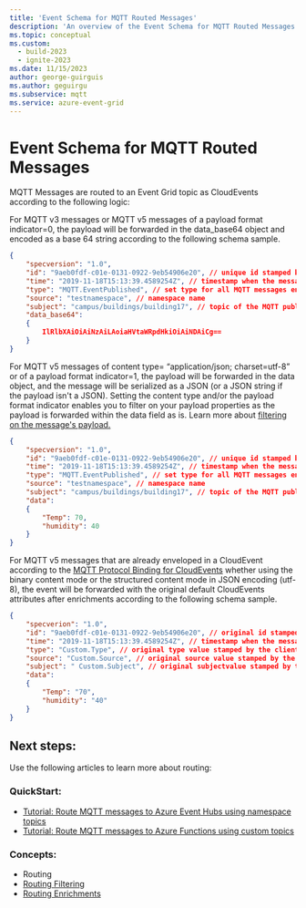 ```yaml
---
title: 'Event Schema for MQTT Routed Messages'
description: 'An overview of the Event Schema for MQTT Routed Messages.'
ms.topic: conceptual
ms.custom:
  - build-2023
  - ignite-2023
ms.date: 11/15/2023
author: george-guirguis
ms.author: geguirgu
ms.subservice: mqtt
ms.service: azure-event-grid
---
```

# Event Schema for MQTT Routed Messages



MQTT Messages are routed to an Event Grid topic as CloudEvents according to the following logic:

For MQTT v3 messages or MQTT v5 messages of a payload format indicator=0, the payload will be forwarded in the data_base64 object and encoded as a base 64 string according to the following schema sample.

```json
{
	"specversion": "1.0",
	"id": "9aeb0fdf-c01e-0131-0922-9eb54906e20", // unique id stamped by the service.
	"time": "2019-11-18T15:13:39.4589254Z", // timestamp when the message was received by the service.
	"type": "MQTT.EventPublished", // set type for all MQTT messages enveloped by the service.
	"source": "testnamespace", // namespace name
	"subject": "campus/buildings/building17", // topic of the MQTT publish request.
	"data_base64": 
    {
		IlRlbXAiOiAiNzAiLAoiaHVtaWRpdHkiOiAiNDAiCg==
	}
}
```

For MQTT v5 messages of content type= “application/json; charset=utf-8” or of a payload format indicator=1, the payload will be forwarded in the data object, and the message will be serialized as a JSON (or a JSON string if the payload isn't a JSON). Setting the content type and/or the payload format indicator enables you to filter on your payload properties as the payload is forwarded within the data field as is. Learn more about [filtering on the message's payload.](mqtt-routing-filtering.md#payload-filtering)

```json
{
	"specversion": "1.0",
	"id": "9aeb0fdf-c01e-0131-0922-9eb54906e20", // unique id stamped by the service.
	"time": "2019-11-18T15:13:39.4589254Z", // timestamp when the message was received by the service.
	"type": "MQTT.EventPublished", // set type for all MQTT messages enveloped by the service.
	"source": "testnamespace", // namespace name
	"subject": "campus/buildings/building17", // topic of the MQTT publish request. 
	"data": 
    {
		"Temp": 70,
		"humidity": 40
	}
}
```

For MQTT v5 messages that are already enveloped in a CloudEvent according to the [MQTT Protocol Binding for CloudEvents](https://github.com/cloudevents/spec/blob/v1.0/mqtt-protocol-binding.md) whether using the binary content mode or the structured content mode in JSON encoding (utf-8), the event will be forwarded with the original default CloudEvents attributes after enrichments according to the following schema sample.

```json
{
	"specverion": "1.0",
	"id": "9aeb0fdf-c01e-0131-0922-9eb54906e20", // original id stamped by the client. 
	"time": "2019-11-18T15:13:39.4589254Z", // timestamp when the message was received by the client
	"type": "Custom.Type", // original type value stamped by the client.
	"source": "Custom.Source", // original source value stamped by the client.
	"subject": " Custom.Subject", // original subjectvalue stamped by the client.
	"data": 
    {
		"Temp": "70",
		"humidity": "40"
	}
}
```

## Next steps:

Use the following articles to learn more about routing:

### QuickStart:

- [Tutorial: Route MQTT messages to Azure Event Hubs using namespace topics](mqtt-routing-to-event-hubs-portal-namespace-topics.md)
- [Tutorial: Route MQTT messages to Azure Functions using custom topics](mqtt-routing-to-azure-functions-portal.md)

### Concepts:

- Routing
- [Routing Filtering](mqtt-routing-filtering.md)
- [Routing Enrichments](mqtt-routing-enrichment.md)
